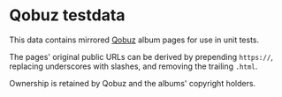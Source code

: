 # Qobuz testdata

This data contains mirrored [Qobuz] album pages for use in unit tests.

The pages' original public URLs can be derived by prepending `https://`,
replacing underscores with slashes, and removing the trailing `.html`.

Ownership is retained by Qobuz and the albums' copyright holders.

[Qobuz]: https://www.qobuz.com/
